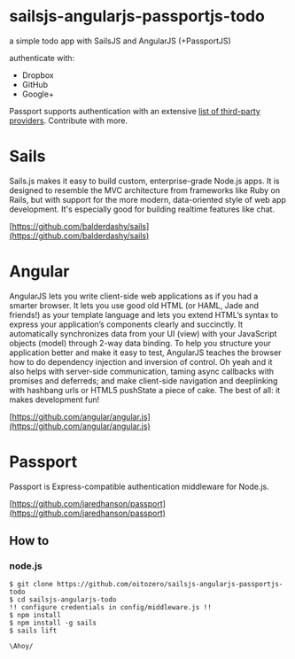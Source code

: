 sailsjs-angularjs-passportjs-todo
======

a simple todo app with SailsJS and AngularJS (+PassportJS)

authenticate with:

* Dropbox 
* GitHub 
* Google+

Passport supports authentication with an extensive [list of third-party providers](http://passportjs.org/guide/providers/). Contribute with more.  

# Sails

Sails.js makes it easy to build custom, enterprise-grade Node.js apps. It is designed to resemble the MVC architecture from frameworks like Ruby on Rails, but with support for the more modern, data-oriented style of web app development. It's especially good for building realtime features like chat.

[https://github.com/balderdashy/sails](https://github.com/balderdashy/sails)

# Angular

AngularJS lets you write client-side web applications as if you had a smarter browser. It lets you use good old HTML (or HAML, Jade and friends!) as your template language and lets you extend HTML’s syntax to express your application’s components clearly and succinctly. It automatically synchronizes data from your UI (view) with your JavaScript objects (model) through 2-way data binding. To help you structure your application better and make it easy to test, AngularJS teaches the browser how to do dependency injection and inversion of control. Oh yeah and it also helps with server-side communication, taming async callbacks with promises and deferreds; and make client-side navigation and deeplinking with hashbang urls or HTML5 pushState a piece of cake. The best of all: it makes development fun!

[https://github.com/angular/angular.js](https://github.com/angular/angular.js)

# Passport

Passport is Express-compatible authentication middleware for Node.js.

[https://github.com/jaredhanson/passport](https://github.com/jaredhanson/passport)

## How to

### node.js
```
$ git clone https://github.com/oitozero/sailsjs-angularjs-passportjs-todo
$ cd sailsjs-angularjs-todo
!! configure credentials in config/middleware.js !!
$ npm install
$ npm install -g sails
$ sails lift

\Ahoy/

```
